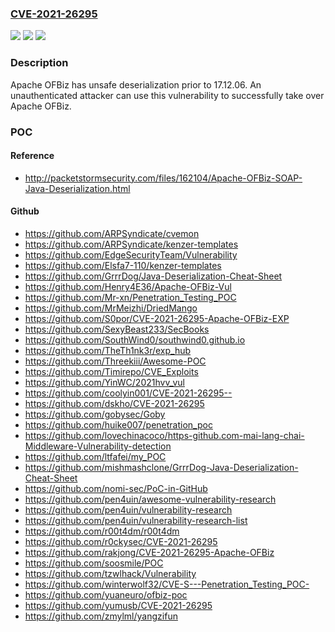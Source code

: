 ### [CVE-2021-26295](https://cve.mitre.org/cgi-bin/cvename.cgi?name=CVE-2021-26295)
![](https://img.shields.io/static/v1?label=Product&message=Apache%20OFBiz&color=blue)
![](https://img.shields.io/static/v1?label=Version&message=Apache%20OFBiz17.12.01%20to%2017.12.05%20&color=brighgreen)
![](https://img.shields.io/static/v1?label=Vulnerability&message=Java%20serialisation&color=brighgreen)

### Description

Apache OFBiz has unsafe deserialization prior to 17.12.06. An unauthenticated attacker can use this vulnerability to successfully take over Apache OFBiz.

### POC

#### Reference
- http://packetstormsecurity.com/files/162104/Apache-OFBiz-SOAP-Java-Deserialization.html

#### Github
- https://github.com/ARPSyndicate/cvemon
- https://github.com/ARPSyndicate/kenzer-templates
- https://github.com/EdgeSecurityTeam/Vulnerability
- https://github.com/Elsfa7-110/kenzer-templates
- https://github.com/GrrrDog/Java-Deserialization-Cheat-Sheet
- https://github.com/Henry4E36/Apache-OFBiz-Vul
- https://github.com/Mr-xn/Penetration_Testing_POC
- https://github.com/MrMeizhi/DriedMango
- https://github.com/S0por/CVE-2021-26295-Apache-OFBiz-EXP
- https://github.com/SexyBeast233/SecBooks
- https://github.com/SouthWind0/southwind0.github.io
- https://github.com/TheTh1nk3r/exp_hub
- https://github.com/Threekiii/Awesome-POC
- https://github.com/Timirepo/CVE_Exploits
- https://github.com/YinWC/2021hvv_vul
- https://github.com/coolyin001/CVE-2021-26295--
- https://github.com/dskho/CVE-2021-26295
- https://github.com/gobysec/Goby
- https://github.com/huike007/penetration_poc
- https://github.com/lovechinacoco/https-github.com-mai-lang-chai-Middleware-Vulnerability-detection
- https://github.com/ltfafei/my_POC
- https://github.com/mishmashclone/GrrrDog-Java-Deserialization-Cheat-Sheet
- https://github.com/nomi-sec/PoC-in-GitHub
- https://github.com/pen4uin/awesome-vulnerability-research
- https://github.com/pen4uin/vulnerability-research
- https://github.com/pen4uin/vulnerability-research-list
- https://github.com/r00t4dm/r00t4dm
- https://github.com/r0ckysec/CVE-2021-26295
- https://github.com/rakjong/CVE-2021-26295-Apache-OFBiz
- https://github.com/soosmile/POC
- https://github.com/tzwlhack/Vulnerability
- https://github.com/winterwolf32/CVE-S---Penetration_Testing_POC-
- https://github.com/yuaneuro/ofbiz-poc
- https://github.com/yumusb/CVE-2021-26295
- https://github.com/zmylml/yangzifun

